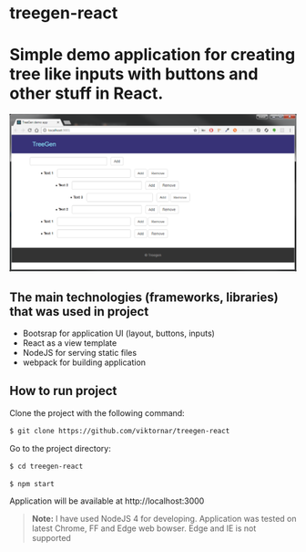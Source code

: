 # treegen-react
Simple demo application for creating tree like inputs with buttons and other stuff in React.
===================

![image](https://raw.githubusercontent.com/viktornar/treegen-react/master/images/application.png)

The main technologies (frameworks, libraries) that was used in project
-------------
- Bootsrap for application UI (layout, buttons, inputs)
- React as a view template
- NodeJS for serving static files
- webpack for building application

How to run project
-------------

Clone the project with the following command:

```bash
$ git clone https://github.com/viktornar/treegen-react
```

Go to the project directory:

```bash
$ cd treegen-react
```

```bash
$ npm start
```

Application will be available at http://localhost:3000

> **Note:**
> I have used NodeJS 4 for developing.
> Application was tested on latest Chrome, FF and Edge web bowser. Edge and IE is not supported

